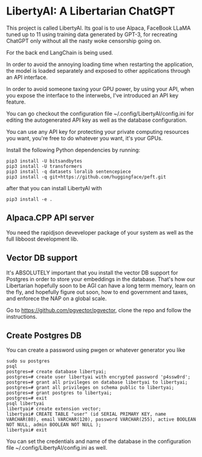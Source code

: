 # LibertyAI: A Libertarian ChatGPT

This project is called LibertyAI.
Its goal is to use Alpaca, FaceBook LLaMA tuned up to 11 using training data generated
by GPT-3, for recreating ChatGPT only without all the nasty woke censorship going on.

For the back end LangChain is being used.

In order to avoid the annoying loading time when restarting the application, the model
is loaded separately and exposed to other applications through an API interface.

In order to avoid someone taxing your GPU power, by using your API, when you expose
the interface to the interwebs, I've introduced an API key feature.

You can go checkout the configuration file ~/.config/LibertyAI/config.ini for editing
the autogenerated API key as well as the database configuration.

You can use any API key for protecting your private computing resources you want,
you're free to do whatever you want, it's your GPUs.

Install the following Python dependencies by running:

    pip3 install -U bitsandbytes
    pip3 install -U transformers
    pip3 install -q datasets loralib sentencepiece
    pip3 install -q git+https://github.com/huggingface/peft.git

after that you can install LibertyAI with

    pip3 install -e .

## Alpaca.CPP API server

You need the rapidjson deveveloper package of your system as well as the full
libboost development lib.

## Vector DB support

It's ABSOLUTELY important that you install the vector DB support for Postgres
in order to store your embeddings in the database.
That's how our Libertarian hopefully soon to be AGI can have a long term memory,
learn on the fly, and hopefully figure out soon, how to end government and taxes,
and enforece the NAP on a global scale.

Go to https://github.com/pgvector/pgvector, clone the repo and follow the instructions.

## Create Postgres DB

You can create a password using pwgen or whatever generator you like

    sudo su postgres
    psql
    postgres=# create database libertyai;
    postgres=# create user libertyai with encrypted password 'p4ssw0rd';
    postgres=# grant all privileges on database libertyai to libertyai;
    postgres=# grant all privileges on schema public to libertyai;
    postgres=# grant postgres to libertyai;
    postgres=# exit
    psql libertyai
    libertyai# create extension vector;
    libertyai# CREATE TABLE "user" (id SERIAL PRIMARY KEY, name VARCHAR(80), email VARCHAR(120), password VARCHAR(255), active BOOLEAN NOT NULL, admin BOOLEAN NOT NULL );
    libertyai# exit

You can set the credentials and name of the database in the configuration file
~/.config/LibertyAI/config.ini as well.
